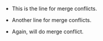 - This is the line for merge conflicts.

- Another line for merge conflicts.

- Again, will do merge conflict.